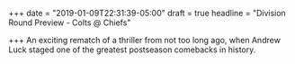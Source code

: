 +++
date = "2019-01-09T22:31:39-05:00"
draft = true
headline = "Division Round Preview - Colts @ Chiefs"

+++
An exciting rematch of a thriller from not too long ago, when Andrew Luck staged one of the greatest postseason comebacks in history.